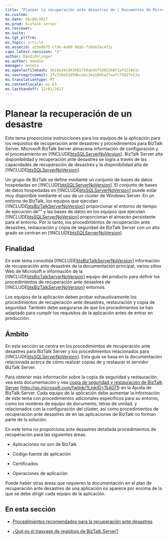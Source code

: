 ```yaml
---
title: "Planear la recuperación ante desastres de | Documentos de Microsoft"
ms.custom: 
ms.date: 06/08/2017
ms.prod: biztalk-server
ms.reviewer: 
ms.suite: 
ms.tgt_pltfrm: 
ms.topic: article
ms.assetid: a33e8875-cfde-4a60-9dab-fc6bb3ac4f1c
caps.latest.revision: "2"
author: MandiOhlinger
ms.author: mandia
manager: anneta
ms.openlocfilehash: 3619a34c843665750abd4f5d852b0f1af5210e1c
ms.sourcegitcommit: 3fc338e52d5dbca2c3ea1685a2faafc7582fe23a
ms.translationtype: MT
ms.contentlocale: es-ES
ms.lasthandoff: 12/01/2017
---
```

# <a name="planning-for-disaster-recovery"></a>Planear la recuperación de un desastre
Este tema proporciona instrucciones para los equipos de la aplicación para los requisitos de recuperación ante desastres y procedimientos para BizTalk Server. Microsoft BizTalk Server almacena información de configuración y el procesamiento en [!INCLUDE[btsSQLServerNoVersion](../includes/btssqlservernoversion-md.md)]. BizTalk Server alta disponibilidad y recuperación ante desastres se logra a través de las capacidades de recuperación de desastres y la disponibilidad alta de [!INCLUDE[btsSQLServerNoVersion](../includes/btssqlservernoversion-md.md)].  
  
 Un grupo de BizTalk se define mediante un conjunto de bases de datos hospedadas en [!INCLUDE[btsSQLServerNoVersion](../includes/btssqlservernoversion-md.md)]. El conjunto de bases de datos hospedadas en [!INCLUDE[btsSQLServerNoVersion](../includes/btssqlservernoversion-md.md)] puede estar muy disponible mediante el uso de un clúster de Windows Server. En un entorno de BizTalk, los equipos que ejecutan [!INCLUDE[btsBizTalkServerNoVersion](../includes/btsbiztalkservernoversion-md.md)] proporcionar el entorno de tiempo de ejecución de"" y las bases de datos en los equipos que ejecutan [!INCLUDE[btsSQLServerNoVersion](../includes/btssqlservernoversion-md.md)] proporcionan el almacén persistente para el entorno. Por lo tanto, los procedimientos de recuperación ante desastres, restauración y copia de seguridad de BizTalk Server con un alto grado se centran en [!INCLUDE[btsSQLServerNoVersion](../includes/btssqlservernoversion-md.md)].  
  
## <a name="purpose"></a>Finalidad  
 En este tema consolida [!INCLUDE[btsBizTalkServerNoVersion](../includes/btsbiztalkservernoversion-md.md)] información de recuperación ante desastres de la documentación principal, varios sitios Web de Microsoft e información de la [!INCLUDE[btsBizTalkServerNoVersion](../includes/btsbiztalkservernoversion-md.md)] equipo del producto para definir los procedimientos de recuperación ante desastres de [!INCLUDE[btsBizTalkServerNoVersion](../includes/btsbiztalkservernoversion-md.md)] entornos.  
  
 Los equipos de la aplicación deben probar exhaustivamente los procedimientos de recuperación ante desastres, restauración y copia de seguridad. También debe asegurarse de que los procedimientos se han adaptado para cumplir los requisitos de la aplicación antes de entrar en producción.  
  
## <a name="scope"></a>Ámbito  
 En esta sección se centra en los procedimientos de recuperación ante desastres para BizTalk Server y los procedimientos relacionados para [!INCLUDE[btsSQLServerNoVersion](../includes/btssqlservernoversion-md.md)]. Esta guía se basa en la documentación relacionada acerca de cómo realizar copias de y restaurar el servidor BizTalk Server.  
  
 Para obtener más información sobre la copia de seguridad y restauración, vea esta documentación y vea [copia de seguridad y restauración de BizTalk Server](http://go.microsoft.com/fwlink/?LinkID=154071) (http://go.microsoft.com/fwlink/?LinkID=154071) en la Ayuda de BizTalk Server. Cada equipo de la aplicación debe aumentar la información de este tema con procedimientos adicionales específicos para su entorno, como los nombres de equipo de documento, letras de unidad, y relacionados con la configuración del clúster, así como procedimientos de recuperación ante desastres de en las aplicaciones de BizTalk no forman parte de la solución.  
  
 En este tema no proporciona ante desastres detallada procedimientos de recuperación para las siguientes áreas:  
  
-   Aplicaciones no son de BizTalk  
  
-   Código fuente de aplicación  
  
-   Certificados  
  
-   Operaciones de aplicación  
  
 Puede haber otras áreas que requieren la documentación en el plan de recuperación ante desastres de una aplicación no aparece por encima de la que se debe dirigir cada equipo de la aplicación.  
  
## <a name="in-this-section"></a>En esta sección  
  
-   [Procedimientos recomendados para la recuperación ante desastres](../technical-guides/best-practices-for-disaster-recovery.md)  
  
-   [¿Qué es el trasvase de registros de BizTalk Server?](../technical-guides/what-is-biztalk-server-log-shipping.md)